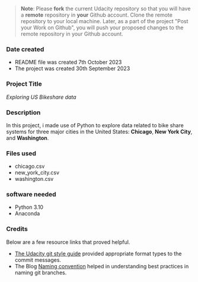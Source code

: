 >**Note**: Please **fork** the current Udacity repository so that you will have a **remote** repository in **your** Github account. Clone the remote repository to your local machine. Later, as a part of the project "Post your Work on Github", you will push your proposed changes to the remote repository in your Github account.

### Date created
* README file was created 7th October 2023
* The project was created 30th September 2023

### Project Title
_Exploring US Bikeshare data_ 

### Description
In this project, i made use of Python to explore data related to bike share systems for three major cities in the United States: **Chicago**, **New York City**, and **Washington**.

### Files used
* chicago.csv
* new_york_city.csv
* washington.csv

### software needed
- Python 3.10
- Anaconda

### Credits
Below are a few resource links that proved helpful.
* [The Udacity git style guide](https://udacity.github.io/git-styleguide/) provided appropriate format types to the commit messages.
* The Blog [Naming convention](https://deepsource.io/blog/git-branch-naming-conventions/) helped in understanding best practices in naming git branches.

